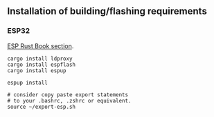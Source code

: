 ## Installation of building/flashing requirements
### ESP32
[ESP Rust Book section](https://esp-rs.github.io/book/installation/riscv-and-xtensa.html).


```
cargo install ldproxy
cargo install espflash
cargo install espup

espup install

# consider copy paste export statements
# to your .bashrc, .zshrc or equivalent.
source ~/export-esp.sh
```
